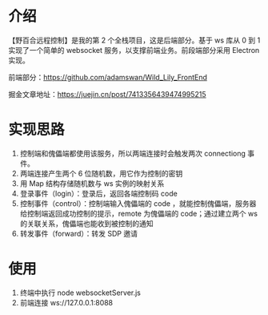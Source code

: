 # 介绍
【野百合远程控制】是我的第 2 个全栈项目，这是后端部分。基于 ws 库从 0 到 1 实现了一个简单的 websocket 服务，以支撑前端业务。前段端部分采用 Electron 实现。

前端部分：https://github.com/adamswan/Wild_Lily_FrontEnd

掘金文章地址：https://juejin.cn/post/7413356439474995215

# 实现思路
1. 控制端和傀儡端都使用该服务，所以两端连接时会触发两次 connectiong 事件。
2. 两端连接产生两个 6 位随机数，用它作为控制的密钥
3. 用 Map 结构存储随机数与 ws 实例的映射关系
4. 登录事件（login）：登录后，返回各端控制码 code
5. 控制事件（control）：控制端输入傀儡端的 code ，就能控制傀儡端，服务器给控制端返回成功控制的提示，remote 为傀儡端的 code；通过建立两个 ws 的关联关系，傀儡端也能收到被控制的通知
6. 转发事件（forward）：转发 SDP 邀请

# 使用
1. 终端中执行 node websocketServer.js
2. 前端连接 ws://127.0.0.1:8088